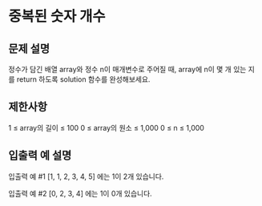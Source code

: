 # 중복된 숫자 개수

## 문제 설명

정수가 담긴 배열 array와 정수 n이 매개변수로 주어질 때, array에 n이 몇 개 있는 지를 return 하도록 solution 함수를 완성해보세요.


## 제한사항

1 ≤ array의 길이 ≤ 100
0 ≤ array의 원소 ≤ 1,000
0 ≤ n ≤ 1,000


## 입출력 예 설명

입출력 예 #1
[1, 1, 2, 3, 4, 5] 에는 1이 2개 있습니다.

입출력 예 #2
[0, 2, 3, 4] 에는 1이 0개 있습니다.